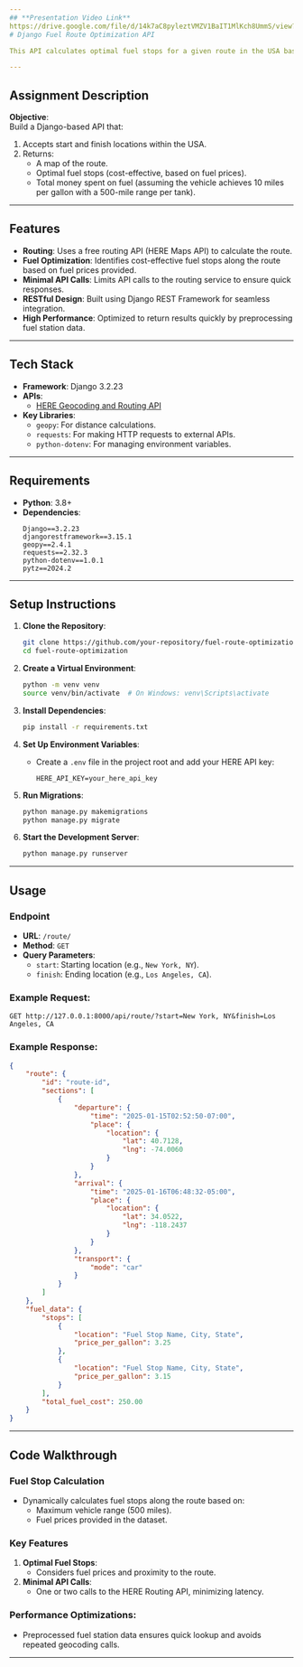```yaml
---
## **Presentation Video Link**
https://drive.google.com/file/d/14k7aC8pyleztVMZV1BaIT1MlKch8UmmS/view?usp=drive_link
# Django Fuel Route Optimization API

This API calculates optimal fuel stops for a given route in the USA based on fuel prices and vehicle range. It provides a map of the route and calculates the total money spent on fuel for the journey.

---
```


## **Assignment Description**

**Objective**:  
Build a Django-based API that:
1. Accepts start and finish locations within the USA.
2. Returns:
   - A map of the route.
   - Optimal fuel stops (cost-effective, based on fuel prices).
   - Total money spent on fuel (assuming the vehicle achieves 10 miles per gallon with a 500-mile range per tank).

---

## **Features**

- **Routing**: Uses a free routing API (HERE Maps API) to calculate the route.
- **Fuel Optimization**: Identifies cost-effective fuel stops along the route based on fuel prices provided.
- **Minimal API Calls**: Limits API calls to the routing service to ensure quick responses.
- **RESTful Design**: Built using Django REST Framework for seamless integration.
- **High Performance**: Optimized to return results quickly by preprocessing fuel station data.

---

## **Tech Stack**

- **Framework**: Django 3.2.23
- **APIs**:
  - [HERE Geocoding and Routing API](https://developer.here.com/)
- **Key Libraries**:
  - `geopy`: For distance calculations.
  - `requests`: For making HTTP requests to external APIs.
  - `python-dotenv`: For managing environment variables.

---

## **Requirements**

- **Python**: 3.8+
- **Dependencies**:
  ```plaintext
  Django==3.2.23
  djangorestframework==3.15.1
  geopy==2.4.1
  requests==2.32.3
  python-dotenv==1.0.1
  pytz==2024.2
  ```

---

## **Setup Instructions**

1. **Clone the Repository**:
   ```bash
   git clone https://github.com/your-repository/fuel-route-optimization.git
   cd fuel-route-optimization
   ```

2. **Create a Virtual Environment**:
   ```bash
   python -m venv venv
   source venv/bin/activate  # On Windows: venv\Scripts\activate
   ```

3. **Install Dependencies**:
   ```bash
   pip install -r requirements.txt
   ```

4. **Set Up Environment Variables**:
   - Create a `.env` file in the project root and add your HERE API key:
     ```plaintext
     HERE_API_KEY=your_here_api_key
     ```

5. **Run Migrations**:
   ```bash
   python manage.py makemigrations
   python manage.py migrate
   ```

6. **Start the Development Server**:
   ```bash
   python manage.py runserver
   ```

---

## **Usage**

### **Endpoint**

- **URL**: `/route/`
- **Method**: `GET`
- **Query Parameters**:
  - `start`: Starting location (e.g., `New York, NY`).
  - `finish`: Ending location (e.g., `Los Angeles, CA`).

### **Example Request**:
```plaintext
GET http://127.0.0.1:8000/api/route/?start=New York, NY&finish=Los Angeles, CA
```

### **Example Response**:
```json
{
    "route": {
        "id": "route-id",
        "sections": [
            {
                "departure": {
                    "time": "2025-01-15T02:52:50-07:00",
                    "place": {
                        "location": {
                            "lat": 40.7128,
                            "lng": -74.0060
                        }
                    }
                },
                "arrival": {
                    "time": "2025-01-16T06:48:32-05:00",
                    "place": {
                        "location": {
                            "lat": 34.0522,
                            "lng": -118.2437
                        }
                    }
                },
                "transport": {
                    "mode": "car"
                }
            }
        ]
    },
    "fuel_data": {
        "stops": [
            {
                "location": "Fuel Stop Name, City, State",
                "price_per_gallon": 3.25
            },
            {
                "location": "Fuel Stop Name, City, State",
                "price_per_gallon": 3.15
            }
        ],
        "total_fuel_cost": 250.00
    }
}
```

---

## **Code Walkthrough**

### **Fuel Stop Calculation**
- Dynamically calculates fuel stops along the route based on:
  - Maximum vehicle range (500 miles).
  - Fuel prices provided in the dataset.

### **Key Features**
1. **Optimal Fuel Stops**:
   - Considers fuel prices and proximity to the route.
2. **Minimal API Calls**:
   - One or two calls to the HERE Routing API, minimizing latency.

### **Performance Optimizations**:
- Preprocessed fuel station data ensures quick lookup and avoids repeated geocoding calls.

---
